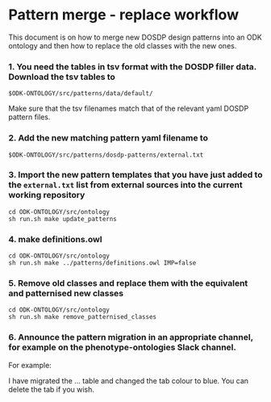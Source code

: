 # Pattern merge - replace workflow

This document is on how to merge new DOSDP design patterns into an ODK ontology and then how to replace the old classes with the new ones.

### 1. You need the tables in tsv format with the DOSDP filler data. Download the tsv tables to


    $ODK-ONTOLOGY/src/patterns/data/default/

Make sure that the tsv filenames match that of the relevant yaml DOSDP pattern files.

### 2. Add the new matching pattern yaml filename to 


    $ODK-ONTOLOGY/src/patterns/dosdp-patterns/external.txt


### 3. Import the new pattern templates that you have just added to the `external.txt` list from external sources into the current working repository

    cd ODK-ONTOLOGY/src/ontology
    sh run.sh make update_patterns

### 4. make definitions.owl

    cd ODK-ONTOLOGY/src/ontology
    sh run.sh make ../patterns/definitions.owl IMP=false


### 5. Remove old classes and replace them with the equivalent and patternised new classes

    cd ODK-ONTOLOGY/src/ontology
    sh run.sh make remove_patternised_classes

### 6. Announce the pattern migration in an appropriate channel, for example on the phenotype-ontologies Slack channel.

For example:

>
I have migrated the ... table and changed the tab colour to blue.
You can delete the tab if you wish.
